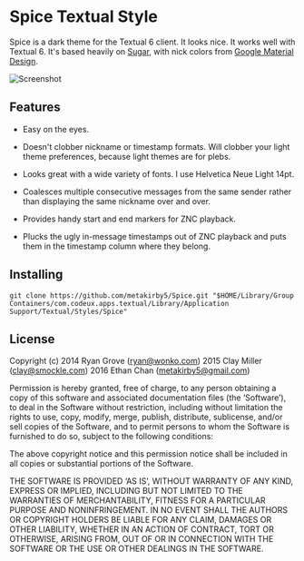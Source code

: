 Spice Textual Style
===================

Spice is a dark theme for the Textual 6 client. It looks nice. It works well
with Textual 6. It's based heavily on
[Sugar](https://github.com/smockle-archive/textual-sugar),
with nick colors from
[Google Material Design](https://material.google.com/style/color.html#color-color-palette).

![Screenshot](https://ptpb.pw/~textual-spice.png)

## Features

* Easy on the eyes.

* Doesn't clobber nickname or timestamp formats. Will clobber your light
  theme preferences, because light themes are for plebs.

* Looks great with a wide variety of fonts. I use Helvetica Neue Light 14pt.

* Coalesces multiple consecutive messages from the same sender rather than
  displaying the same nickname over and over.

* Provides handy start and end markers for ZNC playback.

* Plucks the ugly in-message timestamps out of ZNC playback and puts them
  in the timestamp column where they belong.

## Installing

`git clone https://github.com/metakirby5/Spice.git "$HOME/Library/Group Containers/com.codeux.apps.textual/Library/Application Support/Textual/Styles/Spice"`

## License

Copyright (c) 2014 Ryan Grove (ryan@wonko.com)
              2015 Clay Miller (clay@smockle.com)
              2016 Ethan Chan (metakirby5@gmail.com)

Permission is hereby granted, free of charge, to any person obtaining a copy of
this software and associated documentation files (the ‘Software’), to deal in
the Software without restriction, including without limitation the rights to
use, copy, modify, merge, publish, distribute, sublicense, and/or sell copies of
the Software, and to permit persons to whom the Software is furnished to do so,
subject to the following conditions:

The above copyright notice and this permission notice shall be included in all
copies or substantial portions of the Software.

THE SOFTWARE IS PROVIDED ‘AS IS’, WITHOUT WARRANTY OF ANY KIND, EXPRESS OR
IMPLIED, INCLUDING BUT NOT LIMITED TO THE WARRANTIES OF MERCHANTABILITY, FITNESS
FOR A PARTICULAR PURPOSE AND NONINFRINGEMENT. IN NO EVENT SHALL THE AUTHORS OR
COPYRIGHT HOLDERS BE LIABLE FOR ANY CLAIM, DAMAGES OR OTHER LIABILITY, WHETHER
IN AN ACTION OF CONTRACT, TORT OR OTHERWISE, ARISING FROM, OUT OF OR IN
CONNECTION WITH THE SOFTWARE OR THE USE OR OTHER DEALINGS IN THE SOFTWARE.
